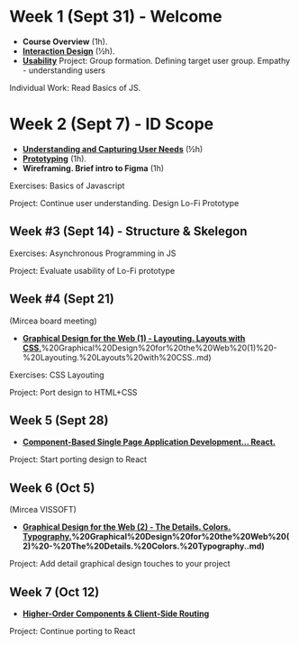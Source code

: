 # Week 1 (Sept 31) - Welcome

- **Course Overview** (1h). 
- **[Interaction Design](Lectures/1.%20Interaction%20Design.md)** (½h). 
- [**Usability**](Lectures/6.%20Usability.md)
Project: Group formation. Defining target user group. Empathy - understanding users

Individual Work: Read Basics of JS.

# Week 2 (Sept 7) - ID Scope
- **[Understanding and Capturing User Needs](Lectures/2.%20Understanding%20and%20Capturing%20User%20Needs.md)** (½h)
- **[Prototyping](Lectures/3.%20Prototyping.md)** (1h).  
- **Wireframing. Brief intro to Figma** (1h)

Exercises: Basics of Javascript

Project: Continue user understanding. Design Lo-Fi Prototype

## Week #3 (Sept 14) - Structure & Skelegon


Exercises: Asynchronous Programming in JS

Project: Evaluate usability of Lo-Fi prototype 

## Week #4 (Sept 21)
(Mircea board meeting)

- [**Graphical Design for the Web (1) - Layouting. Layouts with CSS**.](Lectures/5.a)%20Graphical%20Design%20for%20the%20Web%20(1)%20-%20Layouting.%20Layouts%20with%20CSS..md)

Exercises: CSS Layouting

Project: Port design to HTML+CSS

## Week 5 (Sept 28)
- **[Component-Based Single Page Application Development... React.](Lectures/5.%20Component-Based%20Web%20App%20Development%20With%20React.md)**

Project: Start porting design to React

## Week 6 (Oct 5)
(Mircea VISSOFT)

- **[Graphical Design for the Web (2) - The Details. Colors. Typography.](Lectures/5.b)%20Graphical%20Design%20for%20the%20Web%20(2)%20-%20The%20Details.%20Colors.%20Typography..md)**

Project: Add detail graphical design touches to your project


## Week 7 (Oct 12)
- **[Higher-Order Components & Client-Side Routing](Lectures/7.%20Component%20Communication.md)**

Project: Continue porting to React